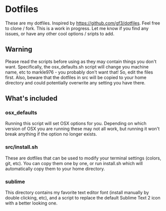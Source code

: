 # Dotfiles 
These are my dotfiles. Inspired by https://github.com/gf3/dotfiles. Feel free to clone / fork. This is a work in progress. Let me know if you find any issues, or have any other cool options / sripts to add.

## Warning 
Please read the scripts before using as they may contain things you don't want. Specifically, the osx_defaults.sh script will change you machine name, etc to markle976 - you probably don't want that! So, edit the files first. Also, beware that the dotfiles in src will be copied to your home directory and could potentially overwrite any setting you have there.

## What's included 

### osx_defaults 
Running this script will set OSX options for you. Depending on which version of OSX you are running these may not all work, but running it won't break anything if the option no longer exists.  
### src/install.sh 
These are dotfiles that can be used to modify your terminal settings (colors, git, etc). You can copy them one by one, or run install.sh which will automatically copy them to your home directory.

### sublime 
This directory contains my favorite text editor font (install manually by double clicking, etc), and a script to replace the default Sublime Text 2 icon with a better looking one.
